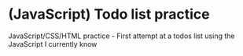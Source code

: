 # (JavaScript) Todo list practice
JavaScript/CSS/HTML practice - First attempt at a todos list using the JavaScript I currently know
